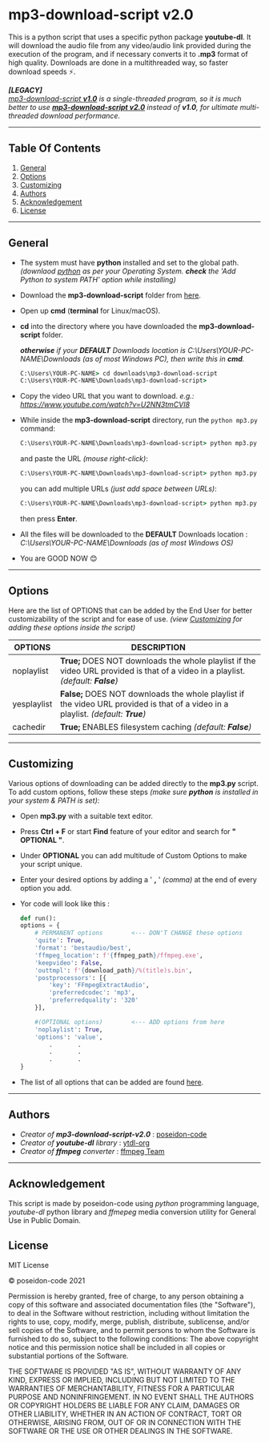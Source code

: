 # **mp3-download-script v2.0**

This is a python script that uses a specific python package **youtube-dl**. It will download the audio file from any video/audio link provided during the execution of the program, and if necessary converts it to **.mp3** format of high quality. Downloads are done in a multithreaded way, so faster download speeds ⚡.

_**[LEGACY]**\
[mp3-download-script **v1.0**](https://github.com/poseidon-code/mp3-download-script) is a single-threaded program, so it is much better to use [**mp3-download-script v2.0**](https://github.com/poseidon-code/mp3-download-script-v2) instead of **v1.0**, for ultimate multi-threaded download performance._

---

## **Table Of Contents**

1.  [General](#General)
2.  [Options](#Options)
3.  [Customizing](#Customizing)
4.  [Authors](#Authors)
5.  [Acknowledgement](#Acknowledgement)
6.  [License](#License)

---

<a name="General"></a>

## General

-   The system must have **python** installed and set to the global path. _(downlaod [python](https://www.python.org/downloads/) as per your Operating System. **check** the 'Add Python to system PATH' option while installing)_

-   Download the **mp3-download-script** folder from [here](https://github.com/poseidon-code/mp3-download-script/archive/master.zip 'mp3-download-script').

-   Open up **cmd** (**terminal** for Linux/macOS).

-   **cd** into the directory where you have downloaded the **mp3-download-script** folder.

    _**otherwise** if your **DEFAULT** Downloads location is C:\Users\YOUR-PC-NAME\Downloads (as of most Windows PC), then write this in **cmd**._

    ```cmd
    C:\Users\YOUR-PC-NAME> cd downloads\mp3-download-script
    C:\Users\YOUR-PC-NAME\Downloads\mp3-download-script>
    ```

-   Copy the video URL that you want to download. _e.g.: https://www.youtube.com/watch?v=U2NN3tmCVI8_

-   While inside the **mp3-download-script** directory, run the `python mp3.py` command:

    ```cmd
    C:\Users\YOUR-PC-NAME\Downloads\mp3-download-script> python mp3.py
    ```

    and paste the URL _(mouse right-click)_:

    ```cmd
    C:\Users\YOUR-PC-NAME\Downloads\mp3-download-script> python mp3.py https://www.youtube.com/watch?v=U2NN3tmCVI8
    ```

    you can add multiple URLs _(just add space between URLs)_:

    ```cmd
    C:\Users\YOUR-PC-NAME\Downloads\mp3-download-script> python mp3.py https://www.youtube.com/watch?v=U2NN3tmCVI8 https://www.youtube.com/watch?v=kddC4gi72UE
    ```

    then press **Enter**.

-   All the files will be downloaded to the **DEFAULT** Downloads location : _C:\Users\YOUR-PC-NAME\Downloads (as of most Windows OS)_

-   You are GOOD NOW 😊

---

<a name="Options"></a>

## Options

Here are the list of OPTIONS that can be added by the End User for better customizability of the script and for ease of use. _(view [Customizing](#Customizing) for adding these options inside the script)_

| OPTIONS     | DESCRIPTION                                                                                                                        |
| ----------- | ---------------------------------------------------------------------------------------------------------------------------------- |
| noplaylist  | **True;** DOES NOT downloads the whole playlist if the video URL provided is that of a video in a playlist. _(default: **False**)_ |
| yesplaylist | **False;** DOES NOT downloads the whole playlist if the video URL provided is that of a video in a playlist. _(default: **True**)_ |
| cachedir    | **True;** ENABLES filesystem caching _(default: **False**)_                                                                        |

---

<a name="Customizing"></a>

## Customizing

Various options of downloading can be added directly to the **mp3.py** script. To add custom options, follow these steps _(make sure **python** is installed in your system & PATH is set)_:

-   Open **mp3.py** with a suitable text editor.
-   Press **Ctrl + F** or start **Find** feature of your editor and search for **" OPTIONAL "**.
-   Under **OPTIONAL** you can add multitude of Custom Options to make your script unique.
-   Enter your desired options by adding a ' **,** ' _(comma)_ at the end of every option you add.
-   Yor code will look like this :

    ```python
    def run():
    options = {
        # PERMANENT options        <--- DON'T CHANGE these options
        'quite': True,
        'format': 'bestaudio/best',
        'ffmpeg_location': f'{ffmpeg_path}/ffmpeg.exe',
        'keepvideo': False,
        'outtmpl': f'{download_path}/%(title)s.bin',
        'postprocessors': [{
            'key': 'FFmpegExtractAudio',
            'preferredcodec': 'mp3',
            'preferredquality': '320'
        }],

        #(OPTIONAL options)        <--- ADD options from here
        'noplaylist': True,
        'options': 'value',
            .       .
            .       .
            .       .
    }
    ```

-   The list of all options that can be added are found [here](#Options).

---

<a name="Authors"></a>

## Authors

-   _Creator of **mp3-download-script-v2.0**_ : [poseidon-code](http://github.com/poseidon-code)
-   _Creator of **youtube-dl** library_ : [ytdl-org](http://www.github.com/ytdl-org)
-   _Creator of **ffmpeg** converter_ : [ffmpeg Team](http://ffmpeg.org)

---

<a name="Acknowledgement"></a>

## Acknowledgement

This script is made by poseidon-code using _python_ programming language, _youtube-dl_ python library and _ffmepeg_ media conversion utility for General Use in Public Domain.

<a name="License"></a>

## License

MIT License

&copy; poseidon-code 2021

Permission is hereby granted, free of charge, to any person obtaining a copy of this software and associated documentation files (the "Software"), to deal in the Software without restriction, including without limitation the rights to use, copy, modify, merge, publish, distribute, sublicense, and/or sell copies of the Software, and to permit persons to whom the Software is furnished to do so, subject to the following conditions:
The above copyright notice and this permission notice shall be included in all copies or substantial portions of the Software.

THE SOFTWARE IS PROVIDED "AS IS", WITHOUT WARRANTY OF ANY KIND, EXPRESS OR IMPLIED, INCLUDING BUT NOT LIMITED TO THE WARRANTIES OF MERCHANTABILITY, FITNESS FOR A PARTICULAR PURPOSE AND NONINFRINGEMENT. IN NO EVENT SHALL THE AUTHORS OR COPYRIGHT HOLDERS BE LIABLE FOR ANY CLAIM, DAMAGES OR OTHER LIABILITY, WHETHER IN AN ACTION OF CONTRACT, TORT OR OTHERWISE, ARISING FROM, OUT OF OR IN CONNECTION WITH THE SOFTWARE OR THE USE OR OTHER DEALINGS IN THE SOFTWARE.
